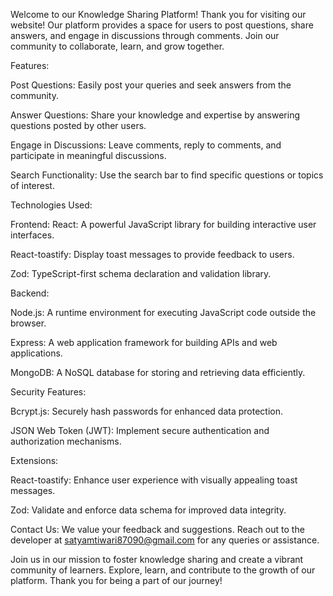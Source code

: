 Welcome to our Knowledge Sharing Platform!
Thank you for visiting our website! Our platform provides a space for users to post questions, share answers, and engage in discussions through comments. Join our community to collaborate, learn, and grow together.

Features:

Post Questions: Easily post your queries and seek answers from the community.

Answer Questions: Share your knowledge and expertise by answering questions posted by other users.

Engage in Discussions: Leave comments, reply to comments, and participate in meaningful discussions.

Search Functionality: Use the search bar to find specific questions or topics of interest.


Technologies Used:

Frontend:
React: A powerful JavaScript library for building interactive user interfaces.

React-toastify: Display toast messages to provide feedback to users.

Zod: TypeScript-first schema declaration and validation library.


Backend:

Node.js: A runtime environment for executing JavaScript code outside the browser.

Express: A web application framework for building APIs and web applications.

MongoDB: A NoSQL database for storing and retrieving data efficiently.

Security Features:


Bcrypt.js: Securely hash passwords for enhanced data protection.

JSON Web Token (JWT): Implement secure authentication and authorization mechanisms.

Extensions:

React-toastify: Enhance user experience with visually appealing toast messages.


Zod: Validate and enforce data schema for improved data integrity.


Contact Us:
We value your feedback and suggestions. Reach out to the developer at satyamtiwari87090@gmail.com for any queries or assistance.

Join us in our mission to foster knowledge sharing and create a vibrant community of learners. Explore, learn, and contribute to the growth of our platform. Thank you for being a part of our journey!
